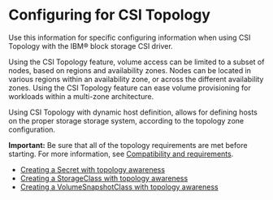 # Configuring for CSI Topology

Use this information for specific configuring information when using CSI Topology with the IBM® block storage CSI driver.

Using the CSI Topology feature, volume access can be limited to a subset of nodes, based on regions and availability zones. Nodes can be located in various regions within an availability zone, or across the different availability zones. Using the CSI Topology feature can ease volume provisioning for workloads within a multi-zone architecture.

Using CSI Topology with dynamic host definition, allows for defining hosts on the proper storage storage system, according to the topology zone configuration.

**Important:** Be sure that all of the topology requirements are met before starting. For more information, see [Compatibility and requirements](../installation/install_compatibility_requirements.md).

- [Creating a Secret with topology awareness](creating_secret_topology_aware.md)
- [Creating a StorageClass with topology awareness](creating_storageclass_topology_aware.md)
- [Creating a VolumeSnapshotClass with topology awareness](creating_volumesnapshotclass_topology_aware.md)